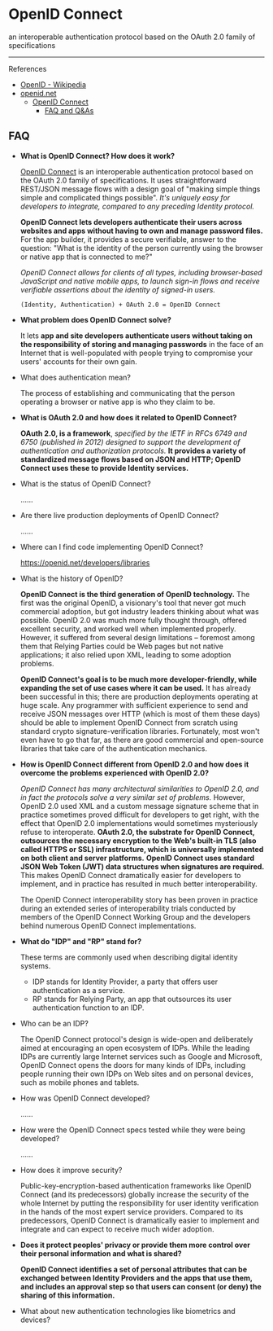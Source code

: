 # OpenID Connect

an interoperable authentication protocol based on the OAuth 2.0 family of specifications

---

References

- [OpenID - Wikipedia](https://en.wikipedia.org/wiki/OpenID)
- [openid.net](https://openid.net)
    - [OpenID Connect](https://openid.net/connect/)
        - [FAQ and Q&As](https://openid.net/connect/faq/)

## FAQ

-   **What is OpenID Connect? How does it work?**

    [OpenID Connect](https://openid.net/connect/) is an interoperable authentication protocol based on the OAuth 2.0 family of specifications.
    It uses straightforward REST/JSON message flows with a design goal of "making simple things simple and complicated things possible".
    _It's uniquely easy for developers to integrate, compared to any preceding Identity protocol._

    **OpenID Connect lets developers authenticate their users across websites and apps without having to own and manage password files.**
    For the app builder, it provides a secure verifiable, answer to the question: "What is the identity of the person currently using the browser or native app that is connected to me?"

    _OpenID Connect allows for clients of all types, including browser-based JavaScript and native mobile apps, to launch sign-in flows and receive verifiable assertions about the identity of signed-in users._

    ```text
    (Identity, Authentication) + OAuth 2.0 = OpenID Connect
    ```

-   **What problem does OpenID Connect solve?**

    It lets **app and site developers authenticate users without taking on the responsibility of storing and managing passwords** in the face of an Internet that is well-populated with people trying to compromise your users' accounts for their own gain.

-   What does authentication mean?

    The process of establishing and communicating that the person operating a browser or native app is who they claim to be.

-   **What is OAuth 2.0 and how does it related to OpenID Connect?**

    **OAuth 2.0, is a framework**, _specified by the IETF in RFCs 6749 and 6750 (published in 2012) designed to support the development of authentication and authorization protocols._
    **It provides a variety of standardized message flows based on JSON and HTTP; OpenID Connect uses these to provide Identity services.**

-   What is the status of OpenID Connect?

    ……

-   Are there live production deployments of OpenID Connect?

    ……

-   Where can I find code implementing OpenID Connect?

    https://openid.net/developers/libraries

-   What is the history of OpenID?

    **OpenID Connect is the third generation of OpenID technology.**
    The first was the original OpenID, a visionary's tool that never got much commercial adoption, but got industry leaders thinking about what was possible.
    OpenID 2.0 was much more fully thought through, offered excellent security, and worked well when implemented properly.
    However, it suffered from several design limitations – foremost among them that Relying Parties could be Web pages but not native applications; it also relied upon XML, leading to some adoption problems.

    **OpenID Connect's goal is to be much more developer-friendly, while expanding the set of use cases where it can be used.**
    It has already been successful in this; there are production deployments operating at huge scale.
    Any programmer with sufficient experience to send and receive JSON messages over HTTP (which is most of them these days) should be able to implement OpenID Connect from scratch using standard crypto signature-verification libraries.
    Fortunately, most won't even have to go that far, as there are good commercial and open-source libraries that take care of the authentication mechanics.

-   **How is OpenID Connect different from OpenID 2.0 and how does it overcome the problems experienced with OpenID 2.0?**

    _OpenID Connect has many architectural similarities to OpenID 2.0, and in fact the protocols solve a very similar set of problems._
    However, OpenID 2.0 used XML and a custom message signature scheme that in practice sometimes proved difficult for developers to get right, with the effect that OpenID 2.0 implementations would sometimes mysteriously refuse to interoperate.
    **OAuth 2.0, the substrate<!-- 基底 --> for OpenID Connect, outsources the necessary encryption to the Web's built-in TLS (also called HTTPS or SSL) infrastructure, which is universally implemented on both client and server platforms.**
    **OpenID Connect uses standard JSON Web Token (JWT) data structures when signatures are required.**
    This makes OpenID Connect dramatically easier for developers to implement, and in practice has resulted in much better interoperability.

    The OpenID Connect interoperability story has been proven in practice during an extended series of interoperability trials conducted by members of the OpenID Connect Working Group and the developers behind numerous OpenID Connect implementations.

-   **What do "IDP" and "RP" stand for?**

    These terms are commonly used when describing digital identity systems.

    - IDP stands for Identity Provider, a party that offers user authentication as a service.
    - RP stands for Relying Party, an app that outsources its user authentication function to an IDP.

-   Who can be an IDP?

    The OpenID Connect protocol's design is wide-open and deliberately aimed at encouraging an open ecosystem of IDPs.
    While the leading IDPs are currently large Internet services such as Google and Microsoft, OpenID Connect opens the doors for many kinds of IDPs, including people running their own IDPs on Web sites and on personal devices, such as mobile phones and tablets.

-   How was OpenID Connect developed?

    ……

-   How were the OpenID Connect specs tested while they were being developed?

    ……

-   How does it improve security?

    Public-key-encryption-based authentication frameworks like OpenID Connect (and its predecessors) globally increase the security of the whole Internet by putting the responsibility for user identity verification in the hands of the most expert service providers.
    Compared to its predecessors, OpenID Connect is dramatically easier to implement and integrate and can expect to receive much wider adoption.

-   **Does it protect peoples' privacy or provide them more control over their personal information and what is shared?**

    **OpenID Connect identifies a set of personal attributes that can be exchanged between Identity Providers and the apps that use them, and includes an approval step so that users can consent (or deny) the sharing of this information.**

-   What about new authentication technologies like biometrics and devices?
